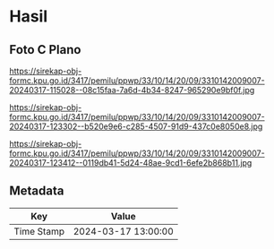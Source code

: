 # Hasil

## Foto C Plano

https://sirekap-obj-formc.kpu.go.id/3417/pemilu/ppwp/33/10/14/20/09/3310142009007-20240317-115028--08c15faa-7a6d-4b34-8247-965290e9bf0f.jpg

https://sirekap-obj-formc.kpu.go.id/3417/pemilu/ppwp/33/10/14/20/09/3310142009007-20240317-123302--b520e9e6-c285-4507-91d9-437c0e8050e8.jpg

https://sirekap-obj-formc.kpu.go.id/3417/pemilu/ppwp/33/10/14/20/09/3310142009007-20240317-123412--0119db41-5d24-48ae-9cd1-6efe2b868b11.jpg


## Metadata

| Key        | Value               |
| ---------- | ------------------- |
| Time Stamp | 2024-03-17 13:00:00 |



